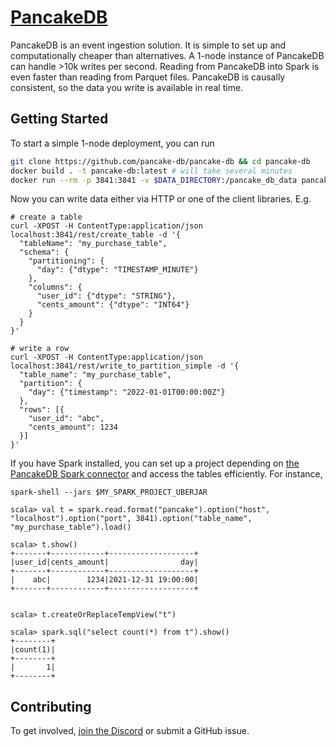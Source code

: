 # [PancakeDB](https://pancakedb.com)

PancakeDB is an event ingestion solution.
It is simple to set up and computationally cheaper than alternatives.
A 1-node instance of PancakeDB can handle >10k writes per second.
Reading from PancakeDB into Spark is even faster than reading from Parquet files.
PancakeDB is causally consistent, so the data you write is available in real time.

## Getting Started

To start a simple 1-node deployment, you can run
```bash
git clone https://github.com/pancake-db/pancake-db && cd pancake-db
docker build . -t pancake-db:latest # will take several minutes
docker run --rm -p 3841:3841 -v $DATA_DIRECTORY:/pancake_db_data pancake-db:latest
```

Now you can write data either via HTTP or one of the client libraries. E.g.
```
# create a table
curl -XPOST -H ContentType:application/json localhost:3841/rest/create_table -d '{
  "tableName": "my_purchase_table",
  "schema": {
    "partitioning": {
      "day": {"dtype": "TIMESTAMP_MINUTE"}
    },
    "columns": {
      "user_id": {"dtype": "STRING"},
      "cents_amount": {"dtype": "INT64"}
    }
  }
}'

# write a row
curl -XPOST -H ContentType:application/json localhost:3841/rest/write_to_partition_simple -d '{
  "table_name": "my_purchase_table",
  "partition": {
    "day": {"timestamp": "2022-01-01T00:00:00Z"}
  },
  "rows": [{
    "user_id": "abc",
    "cents_amount": 1234
  }]
}'
```

If you have Spark installed, you can set up a project depending on [the PancakeDB Spark connector](https://github.com/pancake-db/spark-pancake-connector) and access the tables efficiently.
For instance,
```
spark-shell --jars $MY_SPARK_PROJECT_UBERJAR

scala> val t = spark.read.format("pancake").option("host", "localhost").option("port", 3841).option("table_name", "my_purchase_table").load()

scala> t.show()
+-------+------------+-------------------+                                      
|user_id|cents_amount|                day|
+-------+------------+-------------------+
|    abc|        1234|2021-12-31 19:00:00|
+-------+------------+-------------------+


scala> t.createOrReplaceTempView("t")

scala> spark.sql("select count(*) from t").show()
+--------+
|count(1)|
+--------+
|       1|
+--------+
```

## Contributing

To get involved, [join the Discord](https://discord.gg/f6eRXgMP8w) or submit a GitHub issue.
